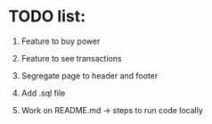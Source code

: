# TODO list:

1. Feature to buy power
2. Feature to see transactions
3. Segregate page to header and footer
4. Add .sql file 


4. Work on README.md -> steps to run code locally
